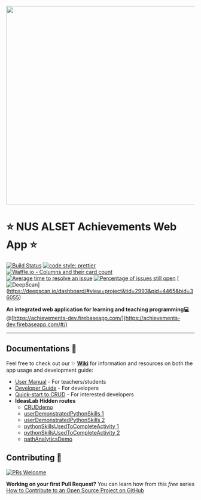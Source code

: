 <p align="center">
  <a href="https://achievements-dev.firebaseapp.com/#/home" target="_blank" rel="noopener noreferrer">
    <img width="530" src="https://github.com/FeynmanDNA/achievements/blob/WikiandReadME/src/assets/NUS_ALSET_Achievements_Logo.png">
  </a>
</p>

# :star: NUS ALSET Achievements Web App :star:

[![Build Status](https://travis-ci.org/NUS-ALSET/achievements.svg?branch=master)](https://travis-ci.org/NUS-ALSET/achievements)
[![code style: prettier](https://img.shields.io/badge/code_style-prettier-ff69b4.svg?style=flat-square)](https://github.com/prettier/prettier)
[![Waffle.io - Columns and their card count](https://badge.waffle.io/NUS-ALSET/achievements.svg?columns=all)](https://waffle.io/NUS-ALSET/achievements)
[![Average time to resolve an issue](http://isitmaintained.com/badge/resolution/NUS-ALSET/achievements.svg)](http://isitmaintained.com/project/NUS-ALSET/achievements "Average time to resolve an issue")
[![Percentage of issues still open](http://isitmaintained.com/badge/open/NUS-ALSET/achievements.svg)](http://isitmaintained.com/project/NUS-ALSET/achievements "Percentage of issues still open")
[![DeepScan](https://deepscan.io/api/teams/2993/projects/4465/branches/36055/badge/grade.svg)]  
(https://deepscan.io/dashboard/#view=project&tid=2993&pid=4465&bid=36055)


**An integrated web application for learning and teaching programming:computer:**
@[https://achievements-dev.firebaseapp.com/](https://achievements-dev.firebaseapp.com/#/)

***

## Documentations :blue_book:
Feel free to check out our :sparkles: **[Wiki](https://github.com/NUS-ALSET/achievements/wiki)** for information and resources on both the app usage and development guide:
- [User Manual](https://github.com/NUS-ALSET/achievements/wiki/User-Manual) - For teachers/students
- [Developer Guide](https://github.com/NUS-ALSET/achievements/wiki/Get-Started-With-Development) - For developers
- [Quick-start to CRUD](https://github.com/NUS-ALSET/achievements/tree/master/src/containers/IdeaLab) - For interested developers
- **IdeasLab Hidden routes**
  - [CRUDdemo](https://achievements-dev.firebaseapp.com/#/cruddemo)
  - [userDemonstratedPythonSkills 1](https://achievements-dev.firebaseapp.com/#/userDemonstratedPythonSkills/I9nQZbQ5xMdklnudDqGfh1ucOZz2)
  - [userDemonstratedPythonSkills 2](https://achievements-dev.firebaseapp.com/#/userDemonstratedPythonSkills/eVJVC9kde3QSiXAP989kivD9SZn2)
  - [pythonSkillsUsedToCompleteActivity 1](https://achievements-dev.firebaseapp.com/#/pythonSkillsUsedToCompleteActivity/-LQDD5WH97uRniQzCgCQ)
  - [pythonSkillsUsedToCompleteActivity 2](https://achievements-dev.firebaseapp.com/#/pythonSkillsUsedToCompleteActivity/-LMkKzS2y9I-A_e4ScmP)
  - [pathAnalyticsDemo](https://achievements-dev.firebaseapp.com/#/pathanalyticsdemo)
  
  

## Contributing :gift:

[![PRs Welcome](https://img.shields.io/badge/PRs-welcome-brightgreen.svg?style=flat-square)](http://makeapullrequest.com)

**Working on your first Pull Request?** You can learn how from this *free* series [How to Contribute to an Open Source Project on GitHub](https://egghead.io/series/how-to-contribute-to-an-open-source-project-on-github)
